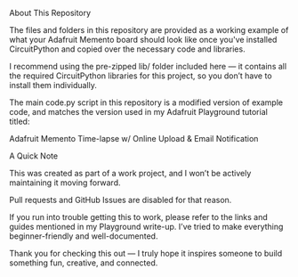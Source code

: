 About This Repository

The files and folders in this repository are provided as a working example of what your Adafruit Memento board should look like once you've installed CircuitPython and copied over the necessary code and libraries.

I recommend using the pre-zipped lib/ folder included here — it contains all the required CircuitPython libraries for this project, so you don’t have to install them individually.

The main code.py script in this repository is a modified version of example code, and matches the version used in my Adafruit Playground tutorial titled:

Adafruit Memento Time-lapse w/ Online Upload & Email Notification

A Quick Note

This was created as part of a work project, and I won’t be actively maintaining it moving forward.

Pull requests and GitHub Issues are disabled for that reason.

If you run into trouble getting this to work, please refer to the links and guides mentioned in my Playground write-up. I’ve tried to make everything beginner-friendly and well-documented.

Thank you for checking this out — I truly hope it inspires someone to build something fun, creative, and connected.
